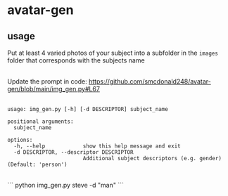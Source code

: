 # avatar-gen

## usage

Put at least 4 varied photos of your subject into a subfolder in the `images` folder that corresponds with the subjects name<br><br>

Update the prompt in code: https://github.com/smcdonald248/avatar-gen/blob/main/img_gen.py#L67<br><br>

```
usage: img_gen.py [-h] [-d DESCRIPTOR] subject_name

positional arguments:
  subject_name

options:
  -h, --help            show this help message and exit
  -d DESCRIPTOR, --descriptor DESCRIPTOR
                        Additional subject descriptors (e.g. gender) (Default: 'person')
```
<br>
```
python img_gen.py steve -d "man"
```